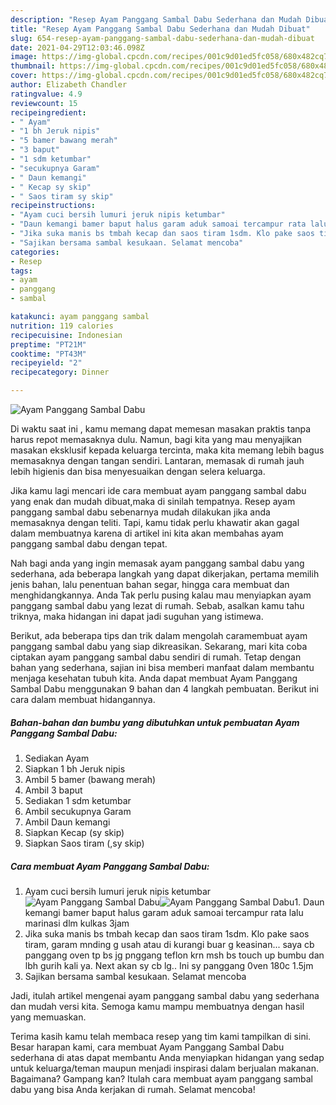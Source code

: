 ```yaml
---
description: "Resep Ayam Panggang Sambal Dabu Sederhana dan Mudah Dibuat"
title: "Resep Ayam Panggang Sambal Dabu Sederhana dan Mudah Dibuat"
slug: 654-resep-ayam-panggang-sambal-dabu-sederhana-dan-mudah-dibuat
date: 2021-04-29T12:03:46.098Z
image: https://img-global.cpcdn.com/recipes/001c9d01ed5fc058/680x482cq70/ayam-panggang-sambal-dabu-foto-resep-utama.jpg
thumbnail: https://img-global.cpcdn.com/recipes/001c9d01ed5fc058/680x482cq70/ayam-panggang-sambal-dabu-foto-resep-utama.jpg
cover: https://img-global.cpcdn.com/recipes/001c9d01ed5fc058/680x482cq70/ayam-panggang-sambal-dabu-foto-resep-utama.jpg
author: Elizabeth Chandler
ratingvalue: 4.9
reviewcount: 15
recipeingredient:
- " Ayam"
- "1 bh Jeruk nipis"
- "5 bamer bawang merah"
- "3 baput"
- "1 sdm ketumbar"
- "secukupnya Garam"
- " Daun kemangi"
- " Kecap sy skip"
- " Saos tiram sy skip"
recipeinstructions:
- "Ayam cuci bersih lumuri jeruk nipis ketumbar"
- "Daun kemangi bamer baput halus garam aduk samoai tercampur rata lalu marinasi dlm kulkas 3jam"
- "Jika suka manis bs tmbah kecap dan saos tiram 1sdm. Klo pake saos tiram, garam mnding g usah atau di kurangi buar g keasinan... saya cb panggang oven tp bs jg pnggang teflon krn msh bs touch up bumbu dan lbh gurih kali ya. Next akan sy cb lg.. Ini sy panggang 0ven 180c 1.5jm"
- "Sajikan bersama sambal kesukaan. Selamat mencoba"
categories:
- Resep
tags:
- ayam
- panggang
- sambal

katakunci: ayam panggang sambal 
nutrition: 119 calories
recipecuisine: Indonesian
preptime: "PT21M"
cooktime: "PT43M"
recipeyield: "2"
recipecategory: Dinner

---
```



![Ayam Panggang Sambal Dabu](https://img-global.cpcdn.com/recipes/001c9d01ed5fc058/680x482cq70/ayam-panggang-sambal-dabu-foto-resep-utama.jpg)

Di waktu  saat ini , kamu memang dapat memesan masakan praktis tanpa harus repot memasaknya dulu. Namun, bagi kita yang mau menyajikan masakan eksklusif kepada keluarga tercinta, maka kita memang lebih bagus memasaknya dengan tangan sendiri. Lantaran, memasak di rumah jauh lebih higienis dan bisa menyesuaikan dengan selera keluarga.

Jika kamu lagi mencari ide cara membuat ayam panggang sambal dabu yang enak dan mudah dibuat,maka di sinilah tempatnya. Resep ayam panggang sambal dabu  sebenarnya mudah dilakukan jika anda memasaknya dengan teliti. Tapi, kamu tidak perlu khawatir akan gagal dalam membuatnya 
karena di artikel ini kita akan membahas ayam panggang sambal dabu dengan tepat.  



Nah bagi anda yang ingin memasak ayam panggang sambal dabu yang sederhana, ada beberapa langkah yang dapat dikerjakan, pertama memilih jenis bahan, lalu penentuan bahan segar, hingga cara membuat dan menghidangkannya. Anda Tak perlu pusing kalau mau menyiapkan ayam panggang sambal dabu yang lezat di rumah. Sebab, asalkan kamu  tahu triknya, maka hidangan ini dapat jadi suguhan yang istimewa.

Berikut, ada beberapa tips dan trik dalam mengolah caramembuat ayam panggang sambal dabu yang siap dikreasikan. Sekarang, mari kita coba ciptakan ayam panggang sambal dabu sendiri di rumah. Tetap dengan bahan yang sederhana, sajian ini bisa memberi manfaat dalam membantu menjaga kesehatan tubuh kita. Anda dapat membuat Ayam Panggang Sambal Dabu menggunakan 9 bahan dan 4 langkah pembuatan. Berikut ini cara dalam membuat hidangannya.

<!--inarticleads1-->

##### Bahan-bahan dan bumbu yang dibutuhkan untuk pembuatan Ayam Panggang Sambal Dabu:

1. Sediakan  Ayam
1. Siapkan 1 bh Jeruk nipis
1. Ambil 5 bamer (bawang merah)
1. Ambil 3 baput
1. Sediakan 1 sdm ketumbar
1. Ambil secukupnya Garam
1. Ambil  Daun kemangi
1. Siapkan  Kecap (sy skip)
1. Siapkan  Saos tiram (,sy skip)




<!--inarticleads2-->

##### Cara membuat Ayam Panggang Sambal Dabu:

1. Ayam cuci bersih lumuri jeruk nipis ketumbar
<img src="https://img-global.cpcdn.com/steps/3bebfce30b4d2b74/160x128cq70/ayam-panggang-sambal-dabu-langkah-memasak-1-foto.jpg" alt="Ayam Panggang Sambal Dabu"><img src="https://img-global.cpcdn.com/steps/412619b0e103828c/160x128cq70/ayam-panggang-sambal-dabu-langkah-memasak-1-foto.jpg" alt="Ayam Panggang Sambal Dabu">1. Daun kemangi bamer baput halus garam aduk samoai tercampur rata lalu marinasi dlm kulkas 3jam
1. Jika suka manis bs tmbah kecap dan saos tiram 1sdm. Klo pake saos tiram, garam mnding g usah atau di kurangi buar g keasinan... saya cb panggang oven tp bs jg pnggang teflon krn msh bs touch up bumbu dan lbh gurih kali ya. Next akan sy cb lg.. Ini sy panggang 0ven 180c 1.5jm
1. Sajikan bersama sambal kesukaan. Selamat mencoba




Jadi, itulah artikel mengenai  ayam panggang sambal dabu  yang sederhana dan mudah versi kita. Semoga kamu mampu membuatnya dengan hasil yang memuaskan. 

Terima kasih kamu telah membaca resep yang tim kami tampilkan di sini. Besar harapan kami, cara membuat  Ayam Panggang Sambal Dabu sederhana di atas dapat membantu Anda menyiapkan hidangan yang sedap untuk keluarga/teman maupun menjadi inspirasi dalam berjualan makanan. Bagaimana? Gampang kan? Itulah cara membuat ayam panggang sambal dabu yang bisa Anda kerjakan di rumah. Selamat mencoba!

